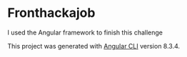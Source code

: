 # Fronthackajob

I used the Angular framework to finish this challenge  

This project was generated with [Angular CLI](https://github.com/angular/angular-cli) version 8.3.4.


